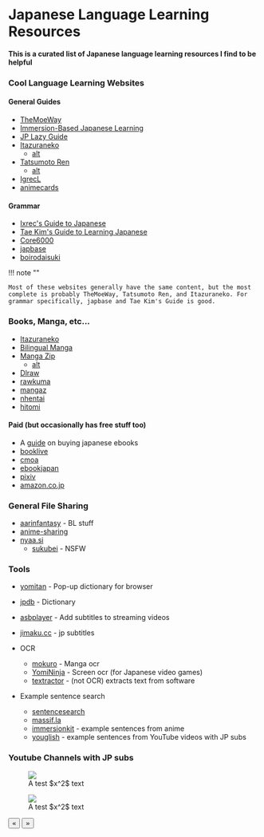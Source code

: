 # Japanese Language Learning Resources

**This is a curated list of Japanese language learning resources I find to be helpful**

### Cool Language Learning Websites

#### General Guides
- [TheMoeWay](https://learnjapanese.moe)
- [Immersion-Based Japanese Learning](https://donkuri.github.io/learn-japanese/)
- [JP Lazy Guide](https://xelieu.github.io/jp-lazy-guide/)
- [Itazuraneko](https://gohoneko.neocities.org)
    - [alt](https://djtguide.github.io/learn/learnmain.html)
- [Tatsumoto Ren](https://tatsumoto-ren.github.io/blog/index.html)
    - [alt](https://tatsumoto.neocities.org/blog/)
- [IgrecL](https://github.com/IgrecL/japanese)
- [animecards](https://animecards.site)
#### Grammar
- [Ixrec's Guide to Japanese](https://ixrec.neocities.org)
- [Tae Kim's Guide to Learning Japanese](https://guidetojapanese.org/learn/)
- [Core6000](https://core6000.neocities.org)
- [japbase](https://japbase.neocities.org/full_night)
- [boirodaisuki](https://boirodaisuki.neocities.org/dark)

!!! note ""

    Most of these websites generally have the same content, but the most complete is probably TheMoeWay, Tatsumoto Ren, and Itazuraneko. For grammar specifically, japbase and Tae Kim's Guide is good.

### Books, Manga, etc...

- [Itazuraneko](https://itazuraneko.org/index.html)
- [Bilingual Manga](https://bilingualmanga.org)
- [Manga Zip](https://manga-zip.is/post)
    - [alt](https://manga-zip.info/home.i1/)
- [Dlraw](https://dlraw.to/raw/)
- [rawkuma](https://rawkuma.com)
- [mangaz](https://www.mangaz.com)
- [nhentai](https://nhentai.net)
- [hitomi](https://hitomi.la)

#### Paid (but occasionally has free stuff too)
- A [guide](https://www.tofugu.com/japanese/how-to-buy-japanese-ebooks/) on buying japanese ebooks
- [booklive](https://booklive.jp)
- [cmoa](https://www.cmoa.jp)
- [ebookjapan](https://ebookjapan.yahoo.co.jp)
- [pixiv](https://comic.pixiv.net)
- [amazon.co.jp](https://www.amazon.co.jp/-/en/本-書籍-通販/b/?ie=UTF8&node=465392&ref_=nav_cs_books)

### General File Sharing

- [aarinfantasy](https://aarinfantasy.com/forum/forum.php) - BL stuff
- [anime-sharing](https://www.anime-sharing.com)
- [nyaa.si](https://nyaa.si/?f=0&c=1_2&q)
    - [sukubei](https://sukebei.nyaa.si/rules) - NSFW

### Tools

- [yomitan](https://github.com/themoeway/yomitan) - Pop-up dictionary for browser
- [jpdb](https://jpdb.io) - Dictionary
- [asbplayer](https://github.com/killergerbah/asbplayer) - Add subtitles to streaming videos
- [jimaku.cc](https://jimaku.cc) - jp subtitles

- OCR
    - [mokuro](https://github.com/kha-white/mokuro) - Manga ocr
    - [YomiNinja](https://github.com/matt-m-o/YomiNinja) - Screen ocr (for Japanese video games)
    - [textractor](https://github.com/Artikash/Textractor) - (not OCR) extracts text from software
- Example sentence search
    - [sentencesearch](https://sentencesearch.neocities.org)
    - [massif.la](https://massif.la/ja)
    - [immersionkit](https://www.immersionkit.com) - example sentences from anime
    - [youglish](https://youglish.com/japanese) - example sentences from YouTube videos with JP subs

### Youtube Channels with JP subs

<div class="container">
<div class="glider-contain">
  <div class="glider">
    <div>
        <figure>
            <img src="https://media.discordapp.net/attachments/830377799973994509/1252544821588000790/image.png?ex=66729ac4&is=66714944&hm=b13c4c0e24205eb69f8e5e24defc2db5b0e6537239ee67aa2f3b8195c778ef64&=&format=webp&quality=lossless&width=1111&height=428">
            <figcaption>A test $x^2$ text</figcaption>
        </figure>
    </div>
    <div>
        <figure>
            <img src="https://media.discordapp.net/attachments/830377799973994509/1252544821588000790/image.png?ex=66729ac4&is=66714944&hm=b13c4c0e24205eb69f8e5e24defc2db5b0e6537239ee67aa2f3b8195c778ef64&=&format=webp&quality=lossless&width=1111&height=428">
            <figcaption>A test $x^2$ text</figcaption>
        </figure>
    </div>
  </div>

  <button aria-label="Previous" class="glider-prev">«</button>
  <button aria-label="Next" class="glider-next">»</button>
  <div role="tablist" class="dots"></div>
</div>
</div>